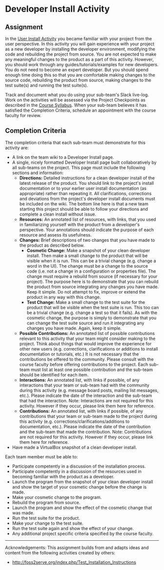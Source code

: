 # Developer Install Activity

## Assignment

In the [User Install Activity](projUserInstall.md) you became familiar with your project from the user perspective. In this activity you will gain experience with your project as a new developer by installing the developer environment, modifying the code and rebuilding the project from source. You are not expected to make any meaningful changes to the product as a part of this activity. However, you should work through any guides/tutorials/examples for new developers. You do not need to become an expert developer. But you should spend enough time doing this so that you are comfortable making changes to the source code, rebuilding the product from source, making changes to the test suite(s) and running the test suite(s).

Track and document what you do using your sub-team's Slack live-log. Work on the activities will be assessed via the Project Checkpoints as described in the [Course Syllabus](syllabus.md). When your sub-team believes it has satisfied the Completion Criteria, schedule an appointment with the course faculty for review.

## Completion Criteria

The completion criteria that each sub-team must demonstrate for this activity are:

- A link on the team wiki to a Developer Install page.
- A single, nicely formatted Developer Install page built collaboratively by all sub-teams on the project. This page must include the following sections and information:
  - __Directions:__ Detailed instructions for a clean developer install of the latest release of the product. You should link to the project's install documentation or to your earlier user install documentation (as appropriate) rather than repeating it. All clarifications, corrections and deviations from the project's developer install documents must be included on the wiki. The bottom line here is that a new team starting this project should be able to follow your directions and complete a clean install without issue.
  - __Resources:__ An annotated list of resources, with links, that you used in familiarizing yourself with the product from a developer's perspective. Your annotations should indicate the purpose of each resource and assess its usefulness.
  - __Changes:__ Brief descriptions of two changes that you have made to the product as described below.
    - __Cosmetic Change:__ Make a snapshot of your clean developer install. Then make a small change to the product that will be visible when it is run. This can be a trivial change (e.g. change a word in the UI). The change must be a change to the source code (i.e. not a change in a configuration or properties file). The change must require a rebuild from source (if necessary for your project). The purpose here is to demonstrate that you can rebuild the product from source integrating any changes you have made. Keep it simple. Do not attempt to fix, improve or extend the product in any way with this change.
    - __Test Change:__ Make a small change to the test suite for the product that will be visible when the test suite is run. This too can be a trivial change (e.g. change a test so that it fails). As with the cosmetic change, the purpose is simply to demonstrate that you can change the test suite source and run it integrating any changes you have made. Again, keep it simple.
  - __Possible Contributions:__ An annotated list of possible contributions relevant to this activity that your team might consider making to the project. Think about things that would improve the experience for other new users (e.g. corrections, clarifications or additions to install documentation or tutorials, etc.) It is not necessary that the contributions be offered to the community. Please consult with the course faculty before offering contributions to the project. Each sub-team must list at least one possible contribution and the sub-team should be identified for each item.
  - __Interactions:__ An annotated list, with links if possible, of any interactions that your team or sub-team had with the community during this activity (e.g. message board posts, mailing list messages, etc.). Please indicate the date of the interaction and the sub-team that had the interaction. Note: Interactions are not required for this activity. However if they occur, please link them here for reference.
  - __Contributions:__ An annotated list, with links if possible, of any contributions that your team or sub-team made to the project during this activity (e.g. corrections/clarifications/additions to documentation, etc.). Please indicate the date of the contribution and the sub-team that made the contribution. Note: Contributions are not required for this activity. However if they occur, please link them here for reference.
- Have made a VirtualBox snapshot of a clean developer install.

Each team member must be able to:
- Participate competently in a discussion of the installation process.
- Participate competently in a discussion of the resources used in becoming familiar with the product as a developer.
- Launch the program from the snapshot of your clean developer install and show the target of your cosmetic change before the change is made.
- Make your cosmetic change to the program.
- Rebuild the program from source.
- Launch the program and show the effect of the cosmetic change that was made.
- Run the test suite for the product.
- Make your change to the test suite.
- Run the test suite again and show the effect of your change.
- Any additional project specific criteria specified by the course faculty.

---

Acknowledgements: This assignment builds from and adapts ideas and content from the following activities created by others:
- http://foss2serve.org/index.php/Test_Installation_Instructions
